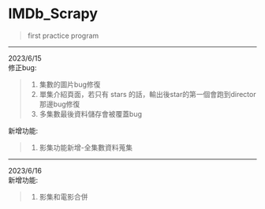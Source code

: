 # IMDb_Scrapy
>  first practice program  
***
2023/6/15  
修正bug:
>  1. 集數的圖片bug修復  
>  2. 單集介紹頁面，若只有 stars 的話，輸出後star的第一個會跑到director那邊bug修復  
>  3. 多集數最後資料儲存會被覆蓋bug
    
新增功能:  
>  1. 影集功能新增-全集數資料蒐集  
***
2023/6/16  
新增功能:
>  1. 影集和電影合併  